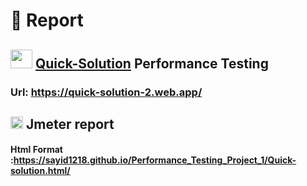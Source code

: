 # :page_facing_up: Report
## <img src="https://i.ibb.co/B3rpcB9/20220617-224257-0000-01.png"  width="35" height="30">  [Quick-Solution](https://quick-solution-2.web.app/) Performance Testing
### Url: https://quick-solution-2.web.app/
## <img src="https://upload.wikimedia.org/wikipedia/commons/thumb/7/7e/Apache_Feather_Logo.svg/339px-Apache_Feather_Logo.svg.png?20220805205423"  width="20" height="20"> Jmeter report  
#### Html Format :https://sayid1218.github.io/Performance_Testing_Project_1/Quick-solution.html/
